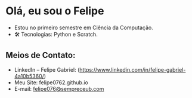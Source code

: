 # Olá, eu sou o Felipe

- Estou no primeiro semestre em Ciência da Computação.
- 🛠️ Tecnologias:
  Python e Scratch.

## Meios de Contato:
- LinkedIn – Felipe Gabriel: (https://www.linkedin.com/in/felipe-gabriel-4a10b5360/)
- Meu Site: felipe0762.github.io 
- E-mail: felipe076@sempreceub.com
